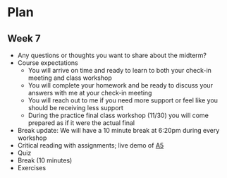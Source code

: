 # Plan
## Week 7

* Any questions or thoughts you want to share about the midterm?
* Course expectations
	* You will arrive on time and ready to learn to both your check-in meeting and class workshop
	* You will complete your homework and be ready to discuss your answers with me at your check-in meeting
	* You will reach out to me if you need more support or feel like you should be receiving less support
	* During the practice final class workshop (11/30) you will come prepared as if it were the actual final
* Break update: We will have a 10 minute break at 6:20pm during every workshop
* Critical reading with assignments; live demo of [A5](https://courses.cs.washington.edu/courses/cse142/16au/handouts/06.html)
* Quiz
* Break (10 minutes)
* Exercises
